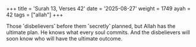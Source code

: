 +++
title = 'Surah 13, Verses 42'
date = '2025-08-27'
weight = 1749
ayah = 42
tags = ["allah"]
+++

Those ˹disbelievers˺ before them ˹secretly˺ planned, but Allah has the ultimate plan. He knows what every soul commits. And the disbelievers will soon know who will have the ultimate outcome.